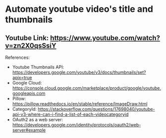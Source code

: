 # Automate youtube video's title and thumbnails

## Youtube Link: https://www.youtube.com/watch?v=zn2X0qsSsiY

References: 
- Youtube Thumbnails API: https://developers.google.com/youtube/v3/docs/thumbnails/set?apix=true
- Google Cloud: https://console.cloud.google.com/marketplace/product/google/youtube.googleapis.com
- Pillow: https://pillow.readthedocs.io/en/stable/reference/ImageDraw.html
- CategoryId: https://stackoverflow.com/questions/17698040/youtube-api-v3-where-can-i-find-a-list-of-each-videocategoryid
- OAuth2 as a web server: https://developers.google.com/identity/protocols/oauth2/web-server#example
